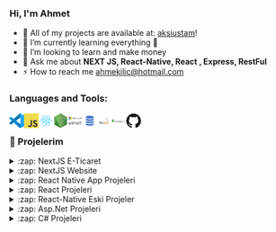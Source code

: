 ### Hi, I'm Ahmet

- 🔭 All of my projects are available at: [aksiustam](https://github.com/aksiustam)!
- 🌱 I’m currently learning everything 🤣
- 👯 I’m looking to learn and make money
- 🥅 Ask me about **NEXT JS, React-Native, React , Express, RestFul**
- ⚡ How to reach me ahmekilic@hotmail.com

### Languages and Tools:

<img align="left" alt="Visual Studio Code" width="26px" src="https://raw.githubusercontent.com/github/explore/80688e429a7d4ef2fca1e82350fe8e3517d3494d/topics/visual-studio-code/visual-studio-code.png"/>
<img align="left" alt="JavaScript" width="26px" src="https://raw.githubusercontent.com/github/explore/80688e429a7d4ef2fca1e82350fe8e3517d3494d/topics/javascript/javascript.png" />
<img align="left" alt="React" width="26px" src="https://raw.githubusercontent.com/github/explore/80688e429a7d4ef2fca1e82350fe8e3517d3494d/topics/react/react.png" />

<img align="left" alt="Node.js" width="26px" src="https://raw.githubusercontent.com/github/explore/80688e429a7d4ef2fca1e82350fe8e3517d3494d/topics/nodejs/nodejs.png" />
<img align="left" alt="Asp.NET" width="26px" src="https://raw.githubusercontent.com/github/explore/80688e429a7d4ef2fca1e82350fe8e3517d3494d/topics/aspnet/aspnet.png" />
<img align="left" alt="SQL" width="26px" src="https://raw.githubusercontent.com/github/explore/80688e429a7d4ef2fca1e82350fe8e3517d3494d/topics/sql/sql.png" />
<img align="left" alt="MySQL" width="26px" src="https://raw.githubusercontent.com/github/explore/80688e429a7d4ef2fca1e82350fe8e3517d3494d/topics/mysql/mysql.png" />
<img align="left" alt="MongoDB" width="26px" src="https://raw.githubusercontent.com/github/explore/80688e429a7d4ef2fca1e82350fe8e3517d3494d/topics/mongodb/mongodb.png" />
<img align="left" alt="GitHub" width="26px" src="https://raw.githubusercontent.com/github/explore/78df643247d429f6cc873026c0622819ad797942/topics/github/github.png" />

<br />

### 📕 Projelerim
<details>
    <summary>:zap: NextJS E-Ticaret </summary>
  
<!--START_SECTION:activity-->

- [NextJS-ETicaret-Websitesi](https://github.com/aksiustam/NextJS-ETicaret-Websitesi)
- [NextJS-ECommerce-Website](https://github.com/aksiustam/NextJS-ECommerce-Website)
- [OnePage-Ecommerce-Website](https://github.com/aksiustam/OnePage-Ecommerce-Website)

<!--END_SECTION:activity-->

</details>
<details>
  <summary>:zap: NextJS Website</summary>
  
<!--START_SECTION:activity-->

- [RumiCeremony](https://github.com/aksiustam/TanitimWebsitesi)
- [KolejWebsitesi](https://github.com/aksiustam/Kolej-Websitesi)

<!--END_SECTION:activity-->

</details>

<details>
  <summary>:zap: React Native App Projeleri</summary>
  
<!--START_SECTION:activity-->

- [DeliveryWi](https://www.deliverywioffical.com/)
- [DurlarTurizm](https://durlarturizm.com/)

<!--END_SECTION:activity-->

</details>

<details>
  <summary>:zap: React Projeleri</summary>
  
<!--START_SECTION:activity-->

- [DeliveryWi](https://www.deliverywioffical.com/)
- [KonyaOkyanusBalık](https://konyaokyanusbalik.com/)
- [DurlarTurizm](https://durlarturizm.com/)

<!--END_SECTION:activity-->

</details>

<details>
  <summary>:zap: React-Native Eski Projeler</summary>
  
<!--START_SECTION:activity-->

- [KiTakip Kitap Takip Uygulaması](https://github.com/aksiustam/kitakip)
- [Whatsapp Arayüzü](https://github.com/aksiustam/whatsup)

<!--END_SECTION:activity-->

</details>
<details>
  <summary>:zap: Asp.Net Projeleri</summary>
  
<!--START_SECTION:activity-->

- [Asp.NET MVC - Authentication - ES6 - Excel Data Transfer - Mail to Forgotten Password](https://github.com/aksiustam/ProjeTakipWeb)

<!--END_SECTION:activity-->

</details>
<details>
  <summary>:zap: C# Projeleri</summary>
  
<!--START_SECTION:activity-->
- [KTMuşteriTakip](https://github.com/aksiustam/KT_MusteriTakip)
- [GA](https://github.com/aksiustam/GA_rosenbrock)
- [PSO](https://github.com/aksiustam/PSO)
- [BM](https://github.com/aksiustam/BM)

<!--END_SECTION:activity-->

</details>
